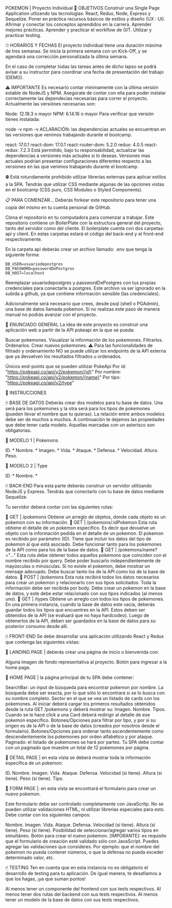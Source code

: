 POKEMON | Proyecto Individual
📌 OBJETIVOS
Construir una Single Page Application utlizando las tecnologías: React, Redux, Node, Express y Sequelize.
Poner en práctica recursos básicos de estilos y diseño (UX : UI).
Afirmar y conectar los conceptos aprendidos en la carrera.
Aprender mejores prácticas.
Aprender y practicar el workflow de GIT.
Utilizar y practicar testing.

⏱ HORARIOS Y FECHAS
El proyecto individual tiene una duración máxima de tres semanas. Se inicia la primera semana con un Kick-Off, y se agendará una corrección personalizada la última semana.

En el caso de completar todas las tareas antes de dicho lapso se podrá avisar a su instructor para coordinar una fecha de presentación del trabajo (DEMO).


⚠️ IMPORTANTE
Es necesario contar minimamente con la última versión estable de NodeJS y NPM. Asegúrate de contar con ella para poder instalar correctamente las dependecias necesarias para correr el proyecto. Actualmente las versiónes necesarias son:

Node: 12.18.3 o mayor
NPM: 6.14.16 o mayor
Para verificar que versión tienes instalada:

node -v
npm -v
ACLARACIÓN: las dependencias actuales se encuentran en las versiones que venimos trabajando durante el bootcamp.

react: 17.0.1
react-dom: 17.0.1
react-router-dom: 5.2.0
redux: 4.0.5
react-redux: 7.2.3
Está permitido, bajo tu responsabilidad, actualizar las dependencias a versiones más actuales si lo deseas. Versiones mas actuales podrían presentar configuraciones diferentes respecto a las versiones en las que venimos trabajando durante el bootcamp.

⛔️ Está rotundamente prohibido utilizar librerías externas para aplicar estilos a la SPA. Tendrás que utilizar CSS mediante algunas de las opciones vistas en el bootcamp (CSS puro, CSS Modules o Styled Components).

📋 PARA COMENZAR...
Deberás forkear este repositorio para tener una copia del mismo en tu cuenta personal de GitHub.

Clona el repositorio en tu computadora para comenzar a trabajar. Este repositorio contiene un BoilerPlate con la estructura general del proyecto, tanto del servidor como del cliente. El boilerplate cuenta con dos carpetas: api y client. En estas carpetas estará el código del back-end y el front-end respectivamente.

En la carpeta api deberás crear un archivo llamado: .env que tenga la siguiente forma:

    DB_USER=usuariodepostgres
    DB_PASSWORD=passwordDePostgres
    DB_HOST=localhost
Reemplazar usuariodepostgres y passwordDePostgres con tus propias credenciales para conectarte a postgres. Este archivo va ser ignorado en la subida a github, ya que contiene información sensible (las credenciales).

Adicionalmente será necesario que crees, desde psql (shell o PGAdmin), una base de datos llamada pokemon. Si no realizas este paso de manera manual no podrás avanzar con el proyecto.


📖 ENUNCIADO GENERAL
La idea de este proyecto es construir una aplicación web a partir de la API pokeapi en la que se pueda:

Buscar pokemones.
Visualizar la información de los pokemones.
Filtrarlos.
Ordenarlos.
Crear nuevos pokemones.
⚠️ Para las funcionalidades de filtrado y ordenamiento NO se puede utilizar los endpoints de la API externa que ya devuelven los resultados filtrados u ordenados.

Únicos end-points que se pueden utilizar
PokeApi
Por id: "https://pokeapi.co/api/v2/pokemon/{id}"
Por nombre: "https://pokeapi.co/api/v2/pokemon/{name}"
Por tipo: "https://pokeapi.co/api/v2/type"

📁 INSTRUCCIONES

🖱 BASE DE DATOS
Deberás crear dos modelos para tu base de datos. Una será para los pokemones y la otra será para los tipos de pokemones (pueden llevar el nombre que tu quieras). La relación entre ambos modelos debe ser de muchos a muchos. A continuación te dejamos las propiedades que debe tener cada modelo. Aquellas marcadas con un asterísco son obligatorias.

📍 MODELO 1 | Pokemons

ID. *
Nombre. *
Imagen. *
Vida. *
Ataque. *
Defensa. *
Velocidad.
Altura.
Peso.

📍 MODELO 2 | Type

ID. *
Nombre. *


🖱 BACK-END
Para esta parte deberás construir un servidor utilizando NodeJS y Express. Tendrás que conectarlo con tu base de datos mediante Sequelize.

Tu servidor deberá contar con las siguientes rutas:

📍 GET | /pokemons
Obtiene un arreglo de objetos, donde cada objeto es un pokemon con su información.
📍 GET | /pokemons/:idPokemon
Esta ruta obtiene el detalle de un pokemon específico. Es decir que devuelve un objeto con la información pedida en el detalle de un pokemon.
El pokemon es recibido por parámetro (ID).
Tiene que incluir los datos del tipo de pokemon al que está asociado.
Debe funcionar tanto para los pokemones de la API como para los de la base de datos.
📍 GET | /pokemons/name?="..."
Esta ruta debe obtener todos aquellos pokemons que coinciden con el nombre recibido por query.
Debe poder buscarlo independientemente de mayúsculas o minúsculas.
Si no existe el pokemon, debe mostrar un mensaje adecuado.
Debe buscar tanto los de la API como los de la base de datos.
📍 POST | /pokemons
Esta ruta recibirá todos los datos necesarios para crear un pokemon y relacionarlo con sus tipos solicitados.
Toda la información debe ser recibida por body.
Debe crear un pokemon en la base de datos, y este debe estar relacionado con sus tipos indicados (al menos uno).
📍 GET | /types
Obtiene un arreglo con todos los tipos de pokemones.
En una primera instancia, cuando la base de datos este vacía, deberás guardar todos los tipos que encuentres en la API.
Estos deben ser obtenidos de la API (se evaluará que no haya hardcodeo). Luego de obtenerlos de la API, deben ser guardados en la base de datos para su posterior consumo desde allí.


🖱 FRONT-END
Se debe desarrollar una aplicación utilizando React y Redux que contenga las siguientes vistas:

📍 LANDING PAGE | deberás crear una página de inicio o bienvenida con:

Alguna imagen de fondo representativa al proyecto.
Botón para ingresar a la home page.

📍 HOME PAGE | la página principal de tu SPA debe contener:

SearchBar: un input de búsqueda para encontrar pokemon por nombre. La búsqueda debe ser exacta, por lo que sólo lo encontrará si se lo busca con su nombre completo.
Sector en el que se vea un listado de cards con los pokemones. Al iniciar deberá cargar los primeros resultados obtenidos desde la ruta GET /pokemons y deberá mostrar su:
Imagen.
Nombre.
Tipos.
Cuando se le hace click a una Card deberá redirigir al detalle de ese pokemon específico.
Botones/Opciones para filtrar por tipo, y por si su origen es de la API o de la base de datos (creados por nosotros desde el formulario).
Botones/Opciones para ordenar tanto ascendentemente como descendentemente los pokemones por orden alfabético y por ataque.
Paginado: el listado de pokemones se hará por partes. Tu SPA debe contar con un paginado que muestre un total de 12 pokemones por página.

📍 DETAIL PAGE | en esta vista se deberá mostrar toda la información específica de un pokemon:

ID.
Nombre.
Imagen.
Vida.
Ataque.
Defensa.
Velocidad (si tiene).
Altura (si tiene).
Peso (si tiene).
Tipo.

📍 FORM PAGE |: en esta vista se encontrará el formulario para crear un nuevo pokemon.

Este formulario debe ser controlado completamente con JavaScritp. No se pueden utilizar validaciones HTML, ni utilizar librerías especiales para esto. Debe contar con los siguientes campos:

Nombre.
Imagen.
Vida.
Ataque.
Defensa.
Velocidad (si tiene).
Altura (si tiene).
Peso (si tiene).
Posibilidad de seleccionar/agregar varios tipos en simultáneo.
Botón para crear el nuevo pokemon.
[IMPORANTE]: es requisito que el formulario de creación esté validado sólo con JavaScript. Puedes agregar las validaciones que consideres. Por ejemplo: que el nombre del pokemon no pueda contener números, o que la defensa no pueda exceder determinado valor, etc.



🖱 TESTING
Ten en cuenta que en esta instancia no es obligatorio el desarrollo de testing para tu aplicación. De igual manera, te desafiamos a que los hagas, ¡ya que suman puntos!

Al menos tener un componente del frontend con sus tests respectivos.
Al menos tener dos rutas del backend con sus tests respectivos.
Al menos tener un modelo de la base de datos con sus tests respectivos.
